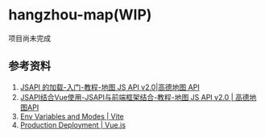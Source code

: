 # hangzhou-map(WIP)

项目尚未完成

## 参考资料

1. [JSAPI 的加载-入门-教程-地图 JS API v2.0|高德地图 API](https://lbs.amap.com/api/jsapi-v2/guide/abc/load)
2. [JSAPI结合Vue使用-JSAPI与前端框架结合-教程-地图 JS API v2.0 | 高德地图API](https://lbs.amap.com/api/jsapi-v2/guide/webcli/map-vue1)
3. [Env Variables and Modes | Vite](https://vitejs.dev/guide/env-and-mode.html)
4. [Production Deployment | Vue.js](https://vuejs.org/guide/best-practices/production-deployment.html)
